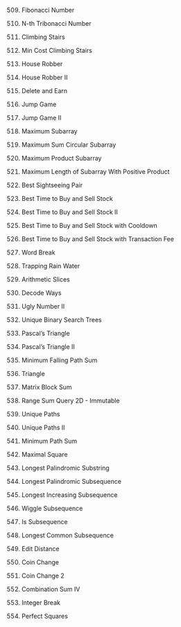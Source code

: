 509. Fibonacci Number

1137. N-th Tribonacci Number

70. Climbing Stairs

746. Min Cost Climbing Stairs

198. House Robber

213. House Robber II

740. Delete and Earn

55. Jump Game

45. Jump Game II

53. Maximum Subarray

918. Maximum Sum Circular Subarray

152. Maximum Product Subarray

1567. Maximum Length of Subarray With Positive Product

1014. Best Sightseeing Pair

121. Best Time to Buy and Sell Stock

122. Best Time to Buy and Sell Stock II

309. Best Time to Buy and Sell Stock with Cooldown

714. Best Time to Buy and Sell Stock with Transaction Fee

139. Word Break

42. Trapping Rain Water

413. Arithmetic Slices

91. Decode Ways

264. Ugly Number II

96. Unique Binary Search Trees

118. Pascal’s Triangle

119. Pascal’s Triangle II

931. Minimum Falling Path Sum

120. Triangle

1314. Matrix Block Sum

304. Range Sum Query 2D - Immutable

62. Unique Paths

63. Unique Paths II

64. Minimum Path Sum

221. Maximal Square

5. Longest Palindromic Substring

516. Longest Palindromic Subsequence

300. Longest Increasing Subsequence

376. Wiggle Subsequence

392. Is Subsequence

1143. Longest Common Subsequence

72. Edit Distance

322. Coin Change

518. Coin Change 2

377. Combination Sum IV

343. Integer Break

279. Perfect Squares

